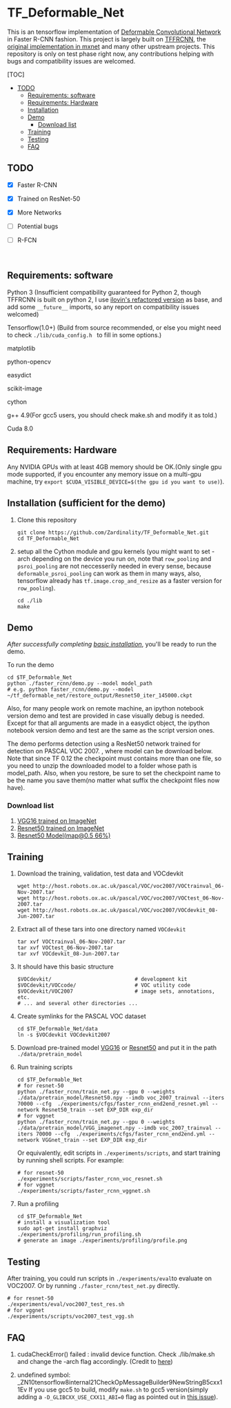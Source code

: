 # TF_Deformable_Net

This is an tensorflow implementation of [Deformable Convolutional Network](https://arxiv.org/abs/1703.06211) in Faster R-CNN fashion. This project is largely built on [TFFRCNN](https://github.com/CharlesShang/TFFRCNN), the [original implementation in mxnet](https://github.com/msracver/Deformable-ConvNets) and many other upstream projects. This repository is only on test phase right now, any contributions helping with bugs and compatibility issues are welcomed.

[TOC]

* [TODO](#TODO)
  * [Requirements: software](#Requirements:-software)
  * [Requirements: Hardware](#Requirements:-Hardware)
  * [Installation](#Installation-(sufficient-for-the-demo))
  * [Demo](#Demo)
    * [Download list](#Download-list)
  * [Training](#Training)
  * [Testing](#Testing)
  * [FAQ](#FAQ)

## TODO

- [x] Faster R-CNN
- [x] Trained on ResNet-50
- [x] More Networks
- [ ] Potential bugs


- [ ] R-FCN

     ​

## Requirements: software

Python 3 (Insufficient compatibility guaranteed for Python 2, though TFFRCNN is built on python 2, I use [ilovin's refactored version](https://github.com/ilovin/TFFRCNN_Python3) as base, and add some `__future__` imports, so any report on compatibility issues welcomed)

Tensorflow(1.0+) (Build from source recommended, or else you might need to check `./lib/cuda_config.h ` to fill in some options.)

matplotlib

python-opencv

easydict

scikit-image

cython

g++ 4.9(For gcc5 users, you should check make.sh and modify it as told.)

Cuda 8.0

## Requirements: Hardware

Any NVIDIA GPUs with at least 4GB memory should be OK.(Only single gpu mode supported, if you encounter any memory issue on a multi-gpu machine, try `export $CUDA_VISIBLE_DEVICE=$(the gpu id you want to use)`).

## Installation (sufficient for the demo)

1. Clone this repository
    ```Shell
    git clone https://github.com/Zardinality/TF_Deformable_Net.git
    cd TF_Deformable_Net
    ```

2. setup all the Cython module and gpu kernels (you might want to set -arch depending on the device you run on, note that `row_pooling` and `psroi_pooling` are not neccesserily needed in every sense, because `deformable_psroi_pooling` can work as them in many ways, also, tensorflow already has `tf.image.crop_and_resize` as a faster version for `row_pooling`).

    ```Shell
    cd ./lib
    make
    ```

## Demo

*After successfully completing [basic installation](#installation-sufficient-for-the-demo)*, you'll be ready to run the demo.

To run the demo
```Shell
cd $TF_Deformable_Net
python ./faster_rcnn/demo.py --model model_path
# e.g. python faster_rcnn/demo.py --model ~/tf_deformable_net/restore_output/Resnet50_iter_145000.ckpt
```
Also, for many people work on remote machine, an ipython notebook version demo and test are provided in case visually debug is needed. Except for that all arguments are made in a easydict object, the ipython notebook version demo and test are the same as the script version ones.

The demo performs detection using a ResNet50 network trained for detection on PASCAL VOC 2007.
, where model can be download below. Note that since TF 0.12 the checkpoint must contains more than one file, so you need to unzip the downloaded model to a folder whose path is model_path. Also, when you restore, be sure to set the checkpoint name to be the name you save them(no matter what suffix the checkpoint files now have).

### Download list

1. [VGG16 trained on ImageNet](https://drive.google.com/open?id=0ByuDEGFYmWsbNVF5eExySUtMZmM)
2. [Resnet50 trained on ImageNet](https://drive.google.com/file/d/0B_xFdh9onPagSWU1ZTAxUTZkZTQ/view?usp=sharing)
3. [Resnet50 Model(map@0.5 66%)](https://drive.google.com/file/d/0B6rLC-vrlfKFbHk1Si05YVZ0d3c/view?usp=sharing)

## Training

1. Download the training, validation, test data and VOCdevkit

    ```Shell
    wget http://host.robots.ox.ac.uk/pascal/VOC/voc2007/VOCtrainval_06-Nov-2007.tar
    wget http://host.robots.ox.ac.uk/pascal/VOC/voc2007/VOCtest_06-Nov-2007.tar
    wget http://host.robots.ox.ac.uk/pascal/VOC/voc2007/VOCdevkit_08-Jun-2007.tar
    ```

2. Extract all of these tars into one directory named `VOCdevkit`

    ```Shell
    tar xvf VOCtrainval_06-Nov-2007.tar
    tar xvf VOCtest_06-Nov-2007.tar
    tar xvf VOCdevkit_08-Jun-2007.tar
    ```

3. It should have this basic structure

    ```Shell
    $VOCdevkit/                           # development kit
    $VOCdevkit/VOCcode/                   # VOC utility code
    $VOCdevkit/VOC2007                    # image sets, annotations, etc.
    # ... and several other directories ...
    ```

4. Create symlinks for the PASCAL VOC dataset

    ```Shell
    cd $TF_Deformable_Net/data
    ln -s $VOCdevkit VOCdevkit2007
    ```

5. Download pre-trained model [VGG16](https://drive.google.com/open?id=0ByuDEGFYmWsbNVF5eExySUtMZmM) or [Resnet50](https://drive.google.com/file/d/0B_xFdh9onPagSWU1ZTAxUTZkZTQ/view?usp=sharing) and put it in the path `./data/pretrain_model`

6. Run training scripts 

    ```Shell
    cd $TF_Deformable_Net
    # for resnet-50
    python ./faster_rcnn/train_net.py --gpu 0 --weights ./data/pretrain_model/Resnet50.npy --imdb voc_2007_trainval --iters 70000 --cfg  ./experiments/cfgs/faster_rcnn_end2end_resnet.yml --network Resnet50_train --set EXP_DIR exp_dir
    # for vggnet
    python ./faster_rcnn/train_net.py --gpu 0 --weights ./data/pretrain_model/VGG_imagenet.npy --imdb voc_2007_trainval --iters 70000 --cfg  ./experiments/cfgs/faster_rcnn_end2end.yml --network VGGnet_train --set EXP_DIR exp_dir
    ```
    Or equivalently, edit scripts in `./experiments/scripts`, and start training by running shell scripts. For example:

    ```shell
    # for resnet-50
    ./experiments/scripts/faster_rcnn_voc_resnet.sh
    # for vggnet
    ./experiments/scripts/faster_rcnn_vggnet.sh
    ```

7. Run a profiling

    ```Shell
    cd $TF_Deformable_Net
    # install a visualization tool
    sudo apt-get install graphviz  
    ./experiments/profiling/run_profiling.sh 
    # generate an image ./experiments/profiling/profile.png
    ```

## Testing

After training, you could run scripts in `./experiments/eval`to evaluate on VOC2007. Or by running `./faster_rcnn/test_net.py` directly.

```shell
# for resnet-50
./experiments/eval/voc2007_test_res.sh
# for vggnet
./experiments/scripts/voc2007_test_vgg.sh
```

## FAQ

1. cudaCheckError() failed : invalid device function. 
   Check ./lib/make.sh and change the -arch flag accordingly. (Credit to [here](https://github.com/smallcorgi/Faster-RCNN_TF/issues/19))

2. undefined symbol: _ZN10tensorflow8internal21CheckOpMessageBuilder9NewStringB5cxx11Ev
   If you use gcc5 to build, modify `make.sh` to gcc5 version(simply adding a `-D_GLIBCXX_USE_CXX11_ABI=0` flag as pointed out in [this issue](https://github.com/tensorflow/tensorflow/issues/1569)).
